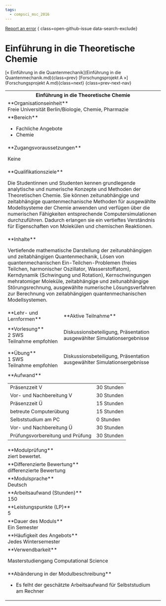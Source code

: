```yaml
---
tags:
  - compsci_msc_2016
---
```

[Report an error](https://github.com/SGSSGene/FUB-SUP/issues/new?title=Error%20in%20%22Einf%C3%BChrung%20in%20die%20Theoretische%20Chemie%22&body=There%20seems%20to%20be%20an%20error%20in%20module%20%22Einf%C3%BChrung%20in%20die%20Theoretische%20Chemie%22%2E%0A%0A%3CDescribe%20here%20a%20slightly%20more%20detailed%20description%20of%20what%20is%20wrong%3E&labels=bug)
{ class=open-github-issue data-search-exclude}

# Einführung in die Theoretische Chemie

[« Einführung in die Quantenmechanik](Einführung in die Quantenmechanik.md){class=prev}
[Forschungsprojekt A »](Forschungsprojekt A.md){class=next}
{class=prev-next-nav}

<table markdown id="moduledesc">
<tr markdown class="moduledesc_head"><th colspan="2">Einführung in die Theoretische Chemie </th></tr>
<tr markdown><td colspan="2">**Organisationseinheit**   <br>Freie Universität Berlin/Biologie, Chemie, Pharmazie</td></tr>

<tr markdown><td colspan="2">**Bereich**<br>


- Fachliche Angebote
- Chemie

</td></tr>

<tr markdown><td colspan="2">**Zugangsvoraussetzungen** <br>

Keine


</td></tr>
<tr markdown><td colspan="2">**Qualifikationsziele**    <br>

Die Studentinnen und Studenten kennen grundlegende analytische und
numerische Konzepte und Methoden der Theoretischen Chemie. Sie können
zeitunabhängige und zeitabhängige quantenmechanische Methoden für
ausgewählte Modellsysteme der Chemie anwenden und verfügen über die
numerischen Fähigkeiten entsprechende Computersimulationen durchzuführen.
Dadurch erlangen sie ein vertieftes Verständnis für Eigenschaften von
Molekülen und chemischen Reaktionen.


</td></tr>
<tr markdown><td colspan="2">**Inhalte**                <br>

Vertiefende mathematische Darstellung der zeitunabhängigen und
zeitabhängigen Quantenmechanik, Lösen von quantenmechanischen
Ein-Teilchen-Problemen (freies Teilchen, harmonischer Oszillator,
Wasserstoffatom), Kerndynamik (Schwingung und Rotation), Kernschwingungen
mehratomiger Moleküle, zeitabhängige und zeitunabhängige Störungsrechnung,
ausgewählte numerische Lösungsverfahren zur Berechnung von zeitabhängigen
quantenmechanischen Modellsystemen.


</td></tr>

<tr markdown><td>**Lehr- und Lernformen**</td><td>**Aktive Teilnahme**</td></tr>
<tr markdown><td> **Vorlesung** <br>2 SWS <br> Teilnahme empfohlen</td><td>

Diskussionsbeteiligung, Präsentation ausgewählter Simulationsergebnisse
</td></tr>
<tr markdown><td> **Übung** <br>1 SWS <br> Teilnahme empfohlen</td><td>

Diskussionsbeteiligung, Präsentation ausgewählter Simulationsergebnisse
</td></tr>
<tr markdown><td colspan="2">**Aufwand**                <br>
<table class="aufwand_table">
<tr><td>Präsenzzeit V</td><td>30 Stunden</td></tr>
<tr><td>Vor- und Nachbereitung V</td><td>30 Stunden</td></tr>
<tr><td>Präsenzzeit Ü</td><td>15 Stunden</td></tr>
<tr><td>betreute Computerübung</td><td>15 Stunden</td></tr>
<tr><td>Selbststudium am PC</td><td>0 Stunden</td></tr>
<tr><td>Vor- und Nachbereitung Ü</td><td>30 Stunden</td></tr>
<tr><td>Prüfungsvorbereitung und Prüfung</td><td>30 Stunden</td></tr>
</table>

</td></tr>
<tr markdown><td colspan="2">**Modulprüfung**             <br>ziert bewertet.


</td></tr>
<tr markdown><td colspan="2">**Differenzierte Bewertung** <br>differenzierte Bewertung

</td></tr>
<tr markdown><td colspan="2">**Modulsprache**             <br>Deutsch</td></tr>
<tr markdown><td colspan="2">**Arbeitsaufwand (Stunden)** <br>150</td></tr>
<tr markdown><td colspan="2">**Leistungspunkte (LP)**     <br>5</td></tr>
<tr markdown><td colspan="2">**Dauer des Moduls**         <br>Ein Semester</td></tr>
<tr markdown><td colspan="2">**Häufigkeit des Angebots**  <br>Jedes Wintersemester</td></tr>
<tr markdown><td colspan="2">**Verwendbarkeit**           <br>

Masterstudiengang Computational Science


</td></tr>
<tr markdown><td colspan="2">**Abänderung in der Modulbeschreibung**<br>


- Es felht der geschätzte Arbeitsaufwand für Selbststudium am Rechner

</td></tr>


</table>
